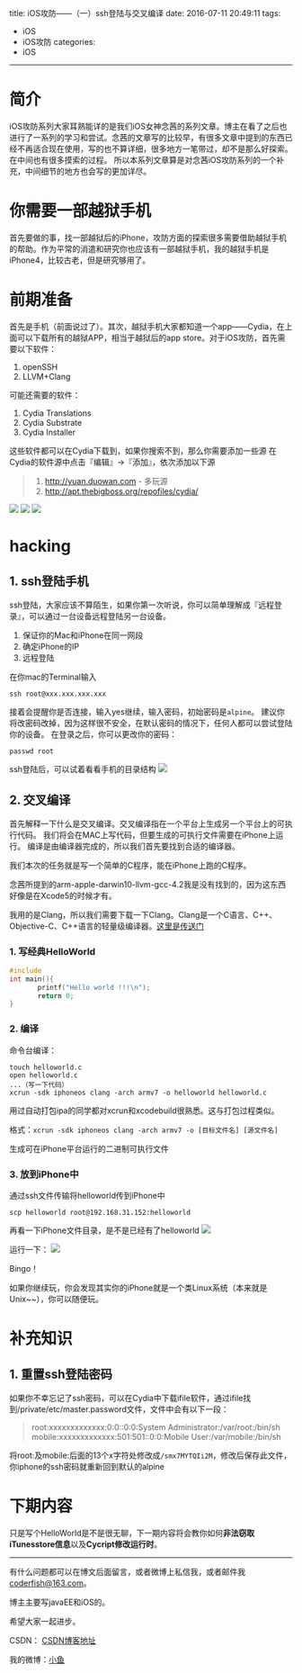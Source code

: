 title: iOS攻防——（一）ssh登陆与交叉编译
date: 2016-07-11 20:49:11
tags:
  - iOS
  - iOS攻防
categories:
  - iOS
---

# 简介
iOS攻防系列大家耳熟能详的是我们iOS女神念茜的系列文章。博主在看了之后也进行了一系列的学习和尝试。念茜的文章写的比较早，有很多文章中提到的东西已经不再适合现在使用，写的也不算详细，很多地方一笔带过，却不是那么好探索。在中间也有很多摸索的过程。
所以本系列文章算是对念茜iOS攻防系列的一个补充，中间细节的地方也会写的更加详尽。

# 你需要一部越狱手机
首先要做的事，找一部越狱后的iPhone，攻防方面的探索很多需要借助越狱手机的帮助。作为平常的消遣和研究你也应该有一部越狱手机，我的越狱手机是iPhone4，比较古老，但是研究够用了。

# 前期准备
首先是手机（前面说过了）。其次，越狱手机大家都知道一个app——Cydia，在上面可以下载所有的越狱APP，相当于越狱后的app store。对于iOS攻防，首先需要以下软件：
1. openSSH
2. LLVM+Clang

可能还需要的软件：
1. Cydia Translations
2. Cydia Substrate
3. Cydia Installer

这些软件都可以在Cydia下载到，如果你搜索不到，那么你需要添加一些源
在Cydia的软件源中点击『编辑』->『添加』，依次添加以下源
> 1. http://yuan.duowan.com - 多玩源
> 2. http://apt.thebigboss.org/repofiles/cydia/

<!--more-->

![](http://7xt4xp.com1.z0.glb.clouddn.com/blog_iOS%E6%94%BB%E9%98%B2%E2%80%94%E2%80%94%EF%BC%88%E4%B8%80%EF%BC%89ssh%E7%99%BB%E9%99%86%E4%B8%8E%E4%BA%A4%E5%8F%89%E7%BC%96%E8%AF%91-01.PNG-w375)
![](http://7xt4xp.com1.z0.glb.clouddn.com/blog_iOS%E6%94%BB%E9%98%B2%E2%80%94%E2%80%94%EF%BC%88%E4%B8%80%EF%BC%89ssh%E7%99%BB%E9%99%86%E4%B8%8E%E4%BA%A4%E5%8F%89%E7%BC%96%E8%AF%91-02.PNG-w375)
![](http://7xt4xp.com1.z0.glb.clouddn.com/blog_iOS%E6%94%BB%E9%98%B2%E2%80%94%E2%80%94%EF%BC%88%E4%B8%80%EF%BC%89ssh%E7%99%BB%E9%99%86%E4%B8%8E%E4%BA%A4%E5%8F%89%E7%BC%96%E8%AF%91-03.PNG-w375)

# hacking
## 1. ssh登陆手机
ssh登陆，大家应该不算陌生，如果你第一次听说，你可以简单理解成『远程登录』，可以通过一台设备远程登陆另一台设备。

1. 保证你的Mac和iPhone在同一网段
2. 确定iPhone的IP
3. 远程登陆

在你mac的Terminal输入

```
ssh root@xxx.xxx.xxx.xxx
```

接着会提醒你是否连接，输入yes继续，输入密码，初始密码是`alpine`。
建议你将改密码改掉，因为这样很不安全，在默认密码的情况下，任何人都可以尝试登陆你的设备。
在登录之后，你可以更改你的密码：

```
passwd root
```

ssh登陆后，可以试着看看手机的目录结构
![](http://7xt4xp.com1.z0.glb.clouddn.com/blog_iOS%E6%94%BB%E9%98%B2%E2%80%94%E2%80%94%EF%BC%88%E4%B8%80%EF%BC%89ssh%E7%99%BB%E9%99%86%E4%B8%8E%E4%BA%A4%E5%8F%89%E7%BC%96%E8%AF%91-05.png)
 
## 2. 交叉编译
首先解释一下什么是交叉编译。交叉编译指在一个平台上生成另一个平台上的可执行代码。
我们将会在MAC上写代码，但要生成的可执行文件需要在iPhone上运行。
编译是由编译器完成的，所以我们首先要找到合适的编译器。

我们本次的任务就是写一个简单的C程序，能在iPhone上跑的C程序。

念茜所提到的arm-apple-darwin10-llvm-gcc-4.2我是没有找到的，因为这东西好像是在Xcode5的时候才有。

我用的是Clang，所以我们需要下载一下Clang。Clang是一个C语言、C++、Objective-C、C++语言的轻量级编译器。[这里是传送门](http://clang.llvm.org/get_started.html)

### 1. 写经典HelloWorld

```c
#include                                                                                               
int main(){   
       printf("Hello world !!!\n");   
       return 0;   
} 
```

### 2. 编译
命令台编译：

```
touch helloworld.c
open helloworld.c
...（写一下代码）
xcrun -sdk iphoneos clang -arch armv7 -o helloworld helloworld.c
```

用过自动打包ipa的同学都对xcrun和xcodebuild很熟悉。这与打包过程类似。

格式：`xcrun -sdk iphoneos clang -arch armv7 -o [目标文件名] [源文件名]`

生成可在iPhone平台运行的二进制可执行文件

### 3. 放到iPhone中
通过ssh文件传输将helloworld传到iPhone中

```
scp helloworld root@192.168.31.152:helloworld
```

再看一下iPhone文件目录，是不是已经有了helloworld
![](http://7xt4xp.com1.z0.glb.clouddn.com/blog_iOS%E6%94%BB%E9%98%B2%E2%80%94%E2%80%94%EF%BC%88%E4%B8%80%EF%BC%89ssh%E7%99%BB%E9%99%86%E4%B8%8E%E4%BA%A4%E5%8F%89%E7%BC%96%E8%AF%91-06.png)

运行一下：
![](http://7xt4xp.com1.z0.glb.clouddn.com/blog_iOS%E6%94%BB%E9%98%B2%E2%80%94%E2%80%94%EF%BC%88%E4%B8%80%EF%BC%89ssh%E7%99%BB%E9%99%86%E4%B8%8E%E4%BA%A4%E5%8F%89%E7%BC%96%E8%AF%91-07.png)

Bingo！

如果你继续玩，你会发现其实你的iPhone就是一个类Linux系统（本来就是Unix~~），你可以随便玩。

# 补充知识
## 1. 重置ssh登陆密码
如果你不幸忘记了ssh密码，可以在Cydia中下载ifile软件，通过ifile找到/private/etc/master.password文件，文件中会有以下一段：

> root:xxxxxxxxxxxxx:0:0::0:0:System
> Administrator:/var/root:/bin/sh
> mobile:xxxxxxxxxxxxx:501:501::0:0:Mobile
> User:/var/mobile:/bin/sh

将root:及mobile:后面的13个x字符处修改成`/smx7MYTQIi2M`，修改后保存此文件，你iphone的ssh密码就重新回到默认的alpine

# 下期内容
只是写个HelloWorld是不是很无聊，下一期内容将会教你如何**非法窃取iTunesstore信息**以及**Cycript修改运行时**。

----

有什么问题都可以在博文后面留言，或者微博上私信我，或者邮件我<coderfish@163.com>。

博主主要写javaEE和iOS的。

希望大家一起进步。

CSDN： [CSDN博客地址](http://blog.csdn.net/u010127917)

我的微博：[小鱼](http://weibo.com/coderfish/)

